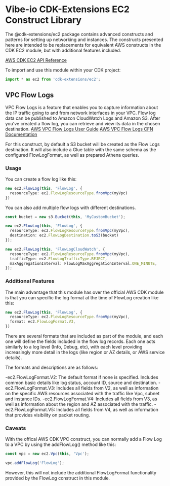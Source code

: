 # Vibe-io CDK-Extensions EC2 Construct Library

The @cdk-extensions/ec2 package contains advanced constructs and patterns for
setting up networking and instances. The constructs presented here are intended
to be replacements for equivalent AWS constructs in the CDK EC2 module, but with
additional features included.

[AWS CDK EC2 API Reference](https://docs.aws.amazon.com/cdk/api/v2/docs/aws-cdk-lib.aws_ec2-readme.html)

To import and use this module within your CDK project:

```ts
import * as ec2 from 'cdk-extensions/ec2';
```

## VPC Flow Logs

VPC Flow Logs is a feature that enables you to capture information about the IP
traffic going to and from network interfaces in your VPC. Flow log data can be
published to Amazon CloudWatch Logs and Amazon S3. After you've created a flow
log, you can retrieve and view its data in the chosen destination.
[AWS VPC Flow Logs User Guide](https://docs.aws.amazon.com/vpc/latest/userguide/flow-logs.html)
[AWS VPC Flow Logs CFN Documentation](https://docs.aws.amazon.com/AWSCloudFormation/latest/UserGuide/aws-resource-ec2-flowlog.html)

For this construct, by default a S3 bucket will be created as the Flow Logs
destination. It will also include a Glue table with the same schema as the
configured FlowLogFormat, as well as prepared Athena queries.

### Usage

You can create a flow log like this:

```ts
new ec2.FlowLog(this, 'FlowLog', {
  resourceType: ec2.FlowLogResourceType.fromVpc(myVpc)
})
```
You can also add multiple flow logs with different destinations.

```ts
const bucket = new s3.Bucket(this, 'MyCustomBucket');

new ec2.FlowLog(this, 'FlowLog', {
  resourceType: ec2.FlowLogResourceType.fromVpc(myVpc),
  destination: ec2.FlowLogDestination.toS3(bucket)
});

new ec2.FlowLog(this, 'FlowLogCloudWatch', {
  resourceType: ec2.FlowLogResourceType.fromVpc(myVpc),
  trafficType: ec2.FlowLogTrafficType.REJECT,
  maxAggregationInterval: FlowLogMaxAggregationInterval.ONE_MINUTE,
});
```

### Additional Features

The main advantage that this module has over the official AWS CDK module is that
you can specific the log format at the time of FlowLog creation like this:

```ts
new ec2.FlowLog(this, 'FlowLog', {
  resourceType: ec2.FlowLogResourceType.fromVpc(myVpc),
  format: ec2.FlowLogFormat.V3,
})
```

There are several formats that are included as part of the module, and each one
will define the fields included in the flow log records. Each one acts similarly
to a log level (Info, Debug, etc), with each level providing increasingly more
detail in the logs (like region or AZ details, or AWS service details).

The formats and descriptions are as follows:

-ec2.FlowLogFormat.V2: The default format if none is specified. Includes common
                      basic details like log status, account ID, source and
                      destination.
-ec2.FlowLogFormat.V3: Includes all fields from V2, as well as information on
                      the specific AWS resources associated with the traffic
                      like Vpc, subnet and instance IDs.
-ec2.FlowLogFormat.V4: Includes all fields from V3, as well as information about
                      the region and AZ associated with the traffic.
-ec2.FlowLogFormat.V5: Includes all fields from V4, as well as information that
                      provides visibility on packet routing.

### Caveats

With the offical AWS CDK VPC construct, you can normally add a Flow Log to a VPC
 by using the addFlowLog() method like this:

```ts
const vpc = new ec2.Vpc(this, 'Vpc');

vpc.addFlowLog('FlowLog');
```

However, this will not include the additional FlowLogFormat functionality
provided by the FlowLog construct in this module.
